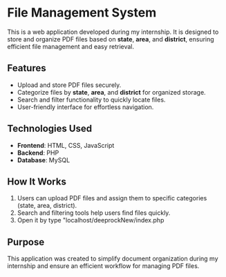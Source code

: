 # **File Management System**

This is a web application developed during my internship. It is designed to store and organize PDF files based on **state**, **area**, and **district**, ensuring efficient file management and easy retrieval.

## **Features**
- Upload and store PDF files securely.
- Categorize files by **state**, **area**, and **district** for organized storage.
- Search and filter functionality to quickly locate files.
- User-friendly interface for effortless navigation.

## **Technologies Used**
- **Frontend**: HTML, CSS, JavaScript
- **Backend**: PHP
- **Database**: MySQL

## **How It Works**
1. Users can upload PDF files and assign them to specific categories (state, area, district).
2. Search and filtering tools help users find files quickly.
3. Open it by type "localhost/deeprockNew/index.php

## **Purpose**
This application was created to simplify document organization during my internship and ensure an efficient workflow for managing PDF files.
